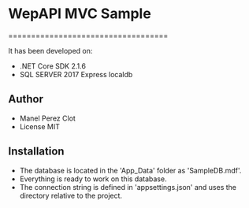 # WepAPI MVC Sample

===================================

It has been developed on:
- .NET Core SDK 2.1.6
- SQL SERVER 2017 Express localdb

Author
------

- Manel Perez Clot
- License MIT

Installation
------------

- The database is located in the 'App_Data' folder as 'SampleDB.mdf'.
- Everything is ready to work on this database.
- The connection string is defined in 'appsettings.json' and uses the directory relative to the project.
